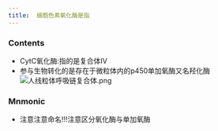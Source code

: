 ```yaml
---
title:  细胞色素氧化酶是指
--- 
```


### Contents
- CytC氧化酶:指的是复合体Ⅳ
- 参与生物转化的是存在于微粒体内的p450单加氧酶又名羟化酶
![人线粒体呼吸链复合体.png](/note-images/人线粒体呼吸链复合体.png)
### Mnmonic
- 注意注意命名!!!注意区分氧化酶与单加氧酶

